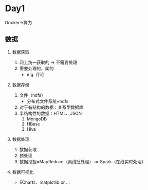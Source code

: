 # Day1

Docker->算力

## 数据
1. 数据获取
   1. 网上统一获取的 -> 不需要处理
   2. 需要处理的，爬的
       - e.g. 评论

2. 数据存储
    1. 文件（hdfs）
       - 分布式文件系统=hdfs
    2. 对于有结构的数据：关系型数据库
    3. 半结构性的数据：HTML、JSON
       1. MongoDB
       2. HBase
       3. Hive

3. 数据处理
   1. 数据获取
   2. 预处理
   3. 数据挖掘=MapReduce（离线批处理） or Spark（在线实时处理）

4. 数据可视化
   - ECharts、matplotlib or ...